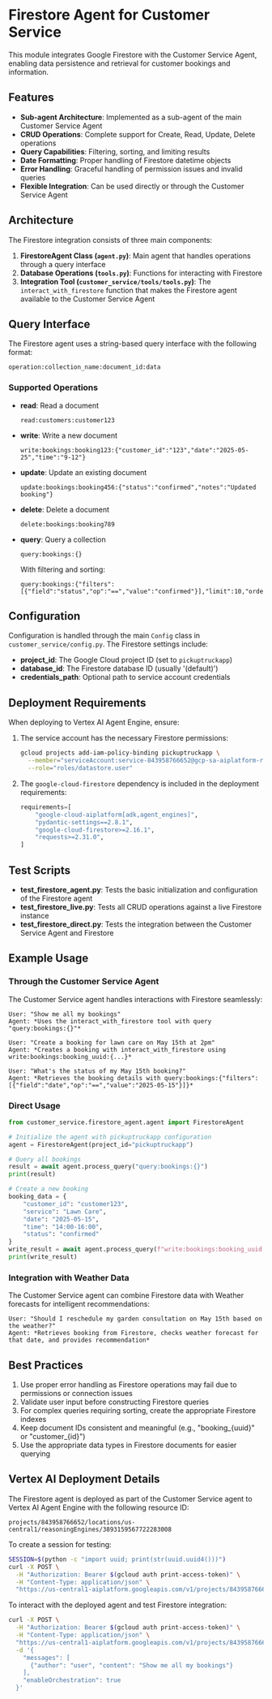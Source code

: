 # Firestore Agent for Customer Service

This module integrates Google Firestore with the Customer Service Agent, enabling data persistence and retrieval for customer bookings and information.

## Features

- **Sub-agent Architecture**: Implemented as a sub-agent of the main Customer Service Agent
- **CRUD Operations**: Complete support for Create, Read, Update, Delete operations
- **Query Capabilities**: Filtering, sorting, and limiting results
- **Date Formatting**: Proper handling of Firestore datetime objects
- **Error Handling**: Graceful handling of permission issues and invalid queries
- **Flexible Integration**: Can be used directly or through the Customer Service Agent

## Architecture

The Firestore integration consists of three main components:

1. **FirestoreAgent Class (`agent.py`)**: Main agent that handles operations through a query interface
2. **Database Operations (`tools.py`)**: Functions for interacting with Firestore
3. **Integration Tool (`customer_service/tools/tools.py`)**: The `interact_with_firestore` function that makes the Firestore agent available to the Customer Service Agent

## Query Interface

The Firestore agent uses a string-based query interface with the following format:
```
operation:collection_name:document_id:data
```

### Supported Operations

- **read**: Read a document
  ```
  read:customers:customer123
  ```

- **write**: Write a new document
  ```
  write:bookings:booking123:{"customer_id":"123","date":"2025-05-25","time":"9-12"}
  ```

- **update**: Update an existing document
  ```
  update:bookings:booking456:{"status":"confirmed","notes":"Updated booking"}
  ```

- **delete**: Delete a document
  ```
  delete:bookings:booking789
  ```

- **query**: Query a collection
  ```
  query:bookings:{}
  ```
  
  With filtering and sorting:
  ```
  query:bookings:{"filters":[{"field":"status","op":"==","value":"confirmed"}],"limit":10,"order_by":"date"}
  ```

## Configuration

Configuration is handled through the main `Config` class in `customer_service/config.py`. The Firestore settings include:

- **project_id**: The Google Cloud project ID (set to `pickuptruckapp`)
- **database_id**: The Firestore database ID (usually '(default)')
- **credentials_path**: Optional path to service account credentials

## Deployment Requirements

When deploying to Vertex AI Agent Engine, ensure:

1. The service account has the necessary Firestore permissions:
   ```bash
   gcloud projects add-iam-policy-binding pickuptruckapp \
     --member="serviceAccount:service-843958766652@gcp-sa-aiplatform-re.iam.gserviceaccount.com" \
     --role="roles/datastore.user"
   ```

2. The `google-cloud-firestore` dependency is included in the deployment requirements:
   ```python
   requirements=[
       "google-cloud-aiplatform[adk,agent_engines]",
       "pydantic-settings==2.8.1",
       "google-cloud-firestore>=2.16.1",
       "requests>=2.31.0",
   ]
   ```

## Test Scripts

- **test_firestore_agent.py**: Tests the basic initialization and configuration of the Firestore agent
- **test_firestore_live.py**: Tests all CRUD operations against a live Firestore instance
- **test_firestore_direct.py**: Tests the integration between the Customer Service Agent and Firestore

## Example Usage

### Through the Customer Service Agent

The Customer Service agent handles interactions with Firestore seamlessly:

```
User: "Show me all my bookings"
Agent: *Uses the interact_with_firestore tool with query "query:bookings:{}"*

User: "Create a booking for lawn care on May 15th at 2pm"
Agent: *Creates a booking with interact_with_firestore using write:bookings:booking_uuid:{...}*

User: "What's the status of my May 15th booking?"
Agent: *Retrieves the booking details with query:bookings:{"filters":[{"field":"date","op":"==","value":"2025-05-15"}]}*
```

### Direct Usage

```python
from customer_service.firestore_agent.agent import FirestoreAgent

# Initialize the agent with pickuptruckapp configuration
agent = FirestoreAgent(project_id="pickuptruckapp")

# Query all bookings
result = await agent.process_query("query:bookings:{}")
print(result)

# Create a new booking
booking_data = {
    "customer_id": "customer123",
    "service": "Lawn Care",
    "date": "2025-05-15",
    "time": "14:00-16:00",
    "status": "confirmed"
}
write_result = await agent.process_query(f"write:bookings:booking_uuid:{json.dumps(booking_data)}")
print(write_result)
```

### Integration with Weather Data

The Customer Service agent can combine Firestore data with Weather forecasts for intelligent recommendations:

```
User: "Should I reschedule my garden consultation on May 15th based on the weather?"
Agent: *Retrieves booking from Firestore, checks weather forecast for that date, and provides recommendation*
```

## Best Practices

1. Use proper error handling as Firestore operations may fail due to permissions or connection issues
2. Validate user input before constructing Firestore queries
3. For complex queries requiring sorting, create the appropriate Firestore indexes
4. Keep document IDs consistent and meaningful (e.g., "booking_{uuid}" or "customer_{id}")
5. Use the appropriate data types in Firestore documents for easier querying

## Vertex AI Deployment Details

The Firestore agent is deployed as part of the Customer Service agent to Vertex AI Agent Engine with the following resource ID:

```
projects/843958766652/locations/us-central1/reasoningEngines/3893159567722283008
```

To create a session for testing:

```bash
SESSION=$(python -c "import uuid; print(str(uuid.uuid4()))")
curl -X POST \
  -H "Authorization: Bearer $(gcloud auth print-access-token)" \
  -H "Content-Type: application/json" \
  "https://us-central1-aiplatform.googleapis.com/v1/projects/843958766652/locations/us-central1/reasoningEngines/3893159567722283008/sessions?session_id=$SESSION"
```

To interact with the deployed agent and test Firestore integration:

```bash
curl -X POST \
  -H "Authorization: Bearer $(gcloud auth print-access-token)" \
  -H "Content-Type: application/json" \
  "https://us-central1-aiplatform.googleapis.com/v1/projects/843958766652/locations/us-central1/reasoningEngines/3893159567722283008/sessions/${SESSION}:reason" \
  -d '{
    "messages": [
      {"author": "user", "content": "Show me all my bookings"}
    ],
    "enableOrchestration": true
  }'
```
